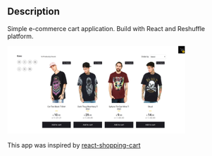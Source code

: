## Description

Simple e-commerce cart application.
Build with React and Reshuffle platform.

<p>
  <img src="./screenshots.png" width="80%" height="80%">
</p>

This app was inspired by [react-shopping-cart](https://github.com/jeffersonRibeiro/react-shopping-cart)
